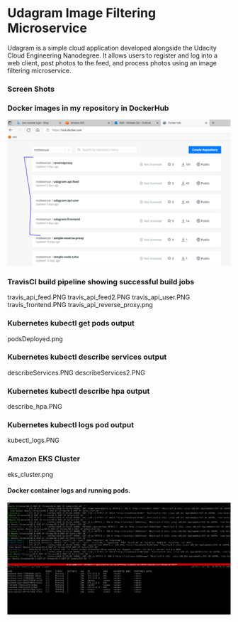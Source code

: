 # Udagram Image Filtering Microservice

Udagram is a simple cloud application developed alongside the Udacity Cloud Engineering Nanodegree. It allows users to register and log into a web client, post photos to the feed, and process photos using an image filtering microservice.





### Screen Shots

### Docker images in my repository in DockerHub
![](./Screenshots/docker_hub_repo.png)

### TravisCI build pipeline showing successful build jobs
travis_api_feed.PNG
travis_api_feed2.PNG
travis_api_user.PNG
travis_frontend.PNG
travis_api_reverse_proxy.png

### Kubernetes kubectl get pods output
podsDeployed.png

### Kubernetes kubectl describe services output
describeServices.PNG
describeServices2.PNG

### Kubernetes kubectl describe hpa output
describe_hpa.PNG

### Kubernetes kubectl logs pod output
kubectl_logs.PNG

### Amazon EKS Cluster
eks_cluster.png

#### Docker container logs and running pods.
![](https://raw.githubusercontent.com/mmphego/cloud-developer-course3-microservices/master/Project_Refactor-Udagram-app-into-Microservices-and-Deploy/assets/kubectl_pods.png)




